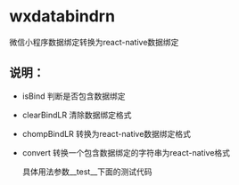 # wxdatabindrn
微信小程序数据绑定转换为react-native数据绑定

## 说明：

* isBind
  判断是否包含数据绑定

* clearBindLR
  清除数据绑定格式

* chompBindLR
  转换为react-native数据绑定格式

* convert
  转换一个包含数据绑定的字符串为react-native格式
  
  具体用法参数__test__下面的测试代码
  
  
